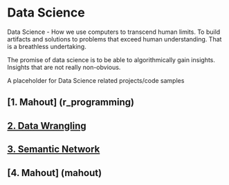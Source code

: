 # Data Science

Data Science - How we use computers to transcend human limits. To build artifacts and solutions to problems that exceed human understanding. That is a breathless undertaking. 

The promise of data science is to be able to algorithmically gain insights. Insights that are not really non-obvious.


A placeholder for Data Science related projects/code samples

## [1. Mahout] (r_programming)

## [2. Data Wrangling](wrangling/README.md)

## [3. Semantic Network](semanticnetwork/README.md)

## [4. Mahout] (mahout)